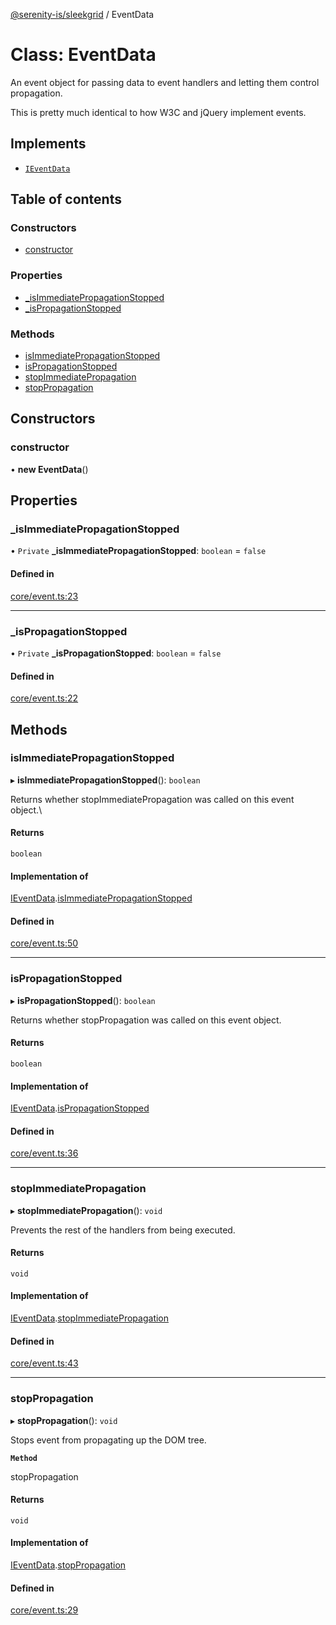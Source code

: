[@serenity-is/sleekgrid](../README.md) / EventData

# Class: EventData

An event object for passing data to event handlers and letting them control propagation.
<p>This is pretty much identical to how W3C and jQuery implement events.</p>

## Implements

- [`IEventData`](../interfaces/IEventData.md)

## Table of contents

### Constructors

- [constructor](EventData.md#constructor)

### Properties

- [\_isImmediatePropagationStopped](EventData.md#_isimmediatepropagationstopped)
- [\_isPropagationStopped](EventData.md#_ispropagationstopped)

### Methods

- [isImmediatePropagationStopped](EventData.md#isimmediatepropagationstopped)
- [isPropagationStopped](EventData.md#ispropagationstopped)
- [stopImmediatePropagation](EventData.md#stopimmediatepropagation)
- [stopPropagation](EventData.md#stoppropagation)

## Constructors

### constructor

• **new EventData**()

## Properties

### \_isImmediatePropagationStopped

• `Private` **\_isImmediatePropagationStopped**: `boolean` = `false`

#### Defined in

[core/event.ts:23](https://github.com/serenity-is/sleekgrid/blob/master/src/core/event.ts#L23)

___

### \_isPropagationStopped

• `Private` **\_isPropagationStopped**: `boolean` = `false`

#### Defined in

[core/event.ts:22](https://github.com/serenity-is/sleekgrid/blob/master/src/core/event.ts#L22)

## Methods

### isImmediatePropagationStopped

▸ **isImmediatePropagationStopped**(): `boolean`

Returns whether stopImmediatePropagation was called on this event object.\

#### Returns

`boolean`

#### Implementation of

[IEventData](../interfaces/IEventData.md).[isImmediatePropagationStopped](../interfaces/IEventData.md#isimmediatepropagationstopped)

#### Defined in

[core/event.ts:50](https://github.com/serenity-is/sleekgrid/blob/master/src/core/event.ts#L50)

___

### isPropagationStopped

▸ **isPropagationStopped**(): `boolean`

Returns whether stopPropagation was called on this event object.

#### Returns

`boolean`

#### Implementation of

[IEventData](../interfaces/IEventData.md).[isPropagationStopped](../interfaces/IEventData.md#ispropagationstopped)

#### Defined in

[core/event.ts:36](https://github.com/serenity-is/sleekgrid/blob/master/src/core/event.ts#L36)

___

### stopImmediatePropagation

▸ **stopImmediatePropagation**(): `void`

Prevents the rest of the handlers from being executed.

#### Returns

`void`

#### Implementation of

[IEventData](../interfaces/IEventData.md).[stopImmediatePropagation](../interfaces/IEventData.md#stopimmediatepropagation)

#### Defined in

[core/event.ts:43](https://github.com/serenity-is/sleekgrid/blob/master/src/core/event.ts#L43)

___

### stopPropagation

▸ **stopPropagation**(): `void`

Stops event from propagating up the DOM tree.

**`Method`**

stopPropagation

#### Returns

`void`

#### Implementation of

[IEventData](../interfaces/IEventData.md).[stopPropagation](../interfaces/IEventData.md#stoppropagation)

#### Defined in

[core/event.ts:29](https://github.com/serenity-is/sleekgrid/blob/master/src/core/event.ts#L29)
